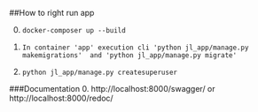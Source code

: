 ##How to right run app

0. `docker-composer up --build`

0. `In container 'app' execution cli 'python jl_app/manage.py makemigrations' 
    and 'python jl_app/manage.py migrate'`

0. `python jl_app/manage.py createsuperuser`

###Documentation
0. http://localhost:8000/swagger/ or http://localhost:8000/redoc/